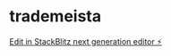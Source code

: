 # trademeista

[Edit in StackBlitz next generation editor ⚡️](https://stackblitz.com/~/github.com/Cmurdo1/trademeista)